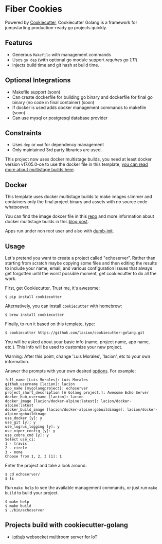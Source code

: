 # Fiber Cookies

Powered by [Cookiecutter](https://github.com/audreyr/cookiecutter), Cookiecutter Golang is a framework for jumpstarting production-ready go projects quickly.

## Features

- Generous `Makefile` with management commands
- Uses `go dep` (with optional go module support *requires go 1.11*)
- injects build time and git hash at build time.

## Optional Integrations

- Makefile support (soon)
- Can create dockerfile for building go binary and dockerfile for final go binary (no code in final container) (soon)
- If docker is used adds docker management commands to makefile (soon)
- Can use mysql or postgresql database provider

## Constraints

- Uses `dep` or `mod` for dependency management
- Only maintained 3rd party libraries are used.

This project now uses docker multistage builds, you need at least docker version v17.05.0-ce to use the docker file in this template, [you can read more about multistage builds here](https://www.critiqus.com/post/multi-stage-docker-builds/).

## Docker

This template uses docker multistage builds to make images slimmer and containers only the final project binary and assets with no source code whatsoever.

You can find the image dokcer file in this [repo](https://github.com/lacion/alpine-golang-buildimage) and more information about docker multistage builds in this [blog post](https://www.critiqus.com/post/multi-stage-docker-builds/).

Apps run under non root user and also with [dumb-init](https://github.com/Yelp/dumb-init).

## Usage

Let's pretend you want to create a project called "echoserver". Rather than starting from scratch maybe copying 
some files and then editing the results to include your name, email, and various configuration issues that always 
get forgotten until the worst possible moment, get cookiecutter to do all the work.

First, get Cookiecutter. Trust me, it's awesome:
```console
$ pip install cookiecutter
```

Alternatively, you can install `cookiecutter` with homebrew:
```console
$ brew install cookiecutter
```

Finally, to run it based on this template, type:
```console
$ cookiecutter https://github.com/lacion/cookiecutter-golang.git
```

You will be asked about your basic info (name, project name, app name, etc.). This info will be used to customize your new project.

Warning: After this point, change 'Luis Morales', 'lacion', etc to your own information.

Answer the prompts with your own desired [options](). For example:
```console
full_name [Luis Morales]: Luis Morales
github_username [lacion]: lacion
app_name [mygolangproject]: echoserver
project_short_description [A Golang project.]: Awesome Echo Server
docker_hub_username [lacion]: lacion
docker_image [lacion/docker-alpine:latest]: lacion/docker-alpine:latest
docker_build_image [lacion/docker-alpine:gobuildimage]: lacion/docker-alpine:gobuildimage
use_docker [y]: y
use_git [y]: y
use_logrus_logging [y]: y
use_viper_config [y]: y
use_cobra_cmd [y]: y
Select use_ci:
1 - travis
2 - circle
3 - none
Choose from 1, 2, 3 [1]: 1
```

Enter the project and take a look around:
```console
$ cd echoserver/
$ ls
```

Run `make help` to see the available management commands, or just run `make build` to build your project.
```console
$ make help
$ make build
$ ./bin/echoserver
```

## Projects build with cookiecutter-golang

- [iothub](https://github.com/lacion/iothub) websocket multiroom server for IoT
